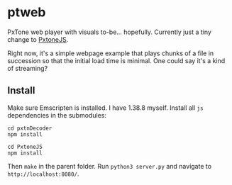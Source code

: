 # ptweb
PxTone web player with visuals to-be... hopefully. Currently just a tiny change to [PxtoneJS](https://github.com/petamoriken/PxtoneJS).

Right now, it's a simple webpage example that plays chunks of a file in succession so that the initial load time is minimal. One could say it's a kind of streaming?

## Install
Make sure Emscripten is installed. I have 1.38.8 myself. Install all `js` dependencies in the submodules:
```
cd pxtnDecoder
npm install
```
```
cd PxtoneJS
npm install
```
Then `make` in the parent folder. Run `python3 server.py` and navigate to `http://localhost:8080/`.
